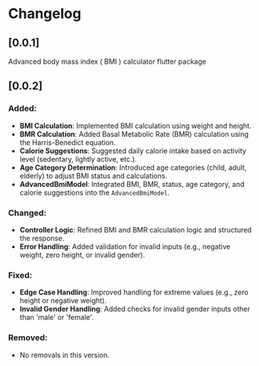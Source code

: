 # Changelog

## [0.0.1]
Advanced body mass index ( BMI ) calculator flutter package 

## [0.0.2]
### Added:
- **BMI Calculation**: Implemented BMI calculation using weight and height.
- **BMR Calculation**: Added Basal Metabolic Rate (BMR) calculation using the Harris-Benedict equation.
- **Calorie Suggestions**: Suggested daily calorie intake based on activity level (sedentary, lightly active, etc.).
- **Age Category Determination**: Introduced age categories (child, adult, elderly) to adjust BMI status and calculations.
- **AdvancedBmiModel**: Integrated BMI, BMR, status, age category, and calorie suggestions into the `AdvancedBmiModel`.

### Changed:
- **Controller Logic**: Refined BMI and BMR calculation logic and structured the response.
- **Error Handling**: Added validation for invalid inputs (e.g., negative weight, zero height, or invalid gender).

### Fixed:
- **Edge Case Handling**: Improved handling for extreme values (e.g., zero height or negative weight).
- **Invalid Gender Handling**: Added checks for invalid gender inputs other than 'male' or 'female'.

### Removed:
- No removals in this version.
